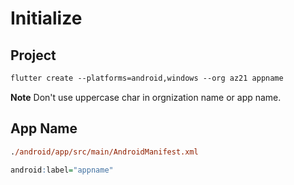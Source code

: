 # Initialize

## Project
```ps
flutter create --platforms=android,windows --org az21 appname
```

**Note** Don't use uppercase char in orgnization name or app name.

## App Name
```ps
./android/app/src/main/AndroidManifest.xml
```
```r
android:label="appname"
```
